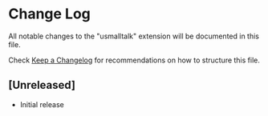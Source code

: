 # Change Log

All notable changes to the "usmalltalk" extension will be documented in this file.

Check [Keep a Changelog](http://keepachangelog.com/) for recommendations on how to structure this file.

## [Unreleased]

- Initial release